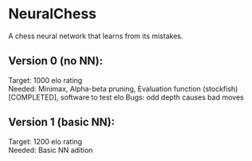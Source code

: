 # NeuralChess
A chess neural network that learns from its mistakes.

## Version 0 (no NN):
Target: 1000 elo rating   
Needed: Minimax, Alpha-beta pruning, Evaluation function (stockfish) [COMPLETED], software to test elo
Bugs: odd depth causes bad moves

## Version 1 (basic NN):
Target: 1200 elo rating   
Needed: Basic NN adition
